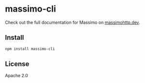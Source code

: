# massimo-cli

Check out the full documentation for Massimo on [massimohttp.dev](https://massimohttp.dev).

## Install

```sh
npm install massimo-cli
```

## License

Apache 2.0
